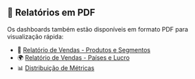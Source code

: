 ## **📑 Relatórios em PDF**

Os dashboards também estão disponíveis em formato PDF para visualização rápida:

- 📄 [Relatório de Vendas - Produtos e Segmentos](Exports/Relatorio_Produtos_Segmentos.pdf)
- 🌍 [Relatório de Vendas - Países e Lucro](Exports/Relatorio_Paises_Lucro.pdf)
- 📊 [Distribuição de Métricas](Exports/Distribuicao_Metricas.pdf)
